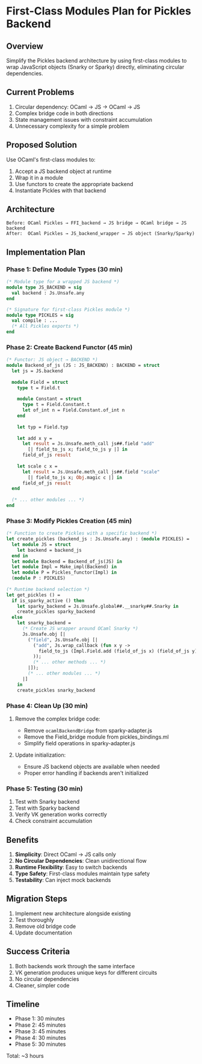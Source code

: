 # First-Class Modules Plan for Pickles Backend

## Overview

Simplify the Pickles backend architecture by using first-class modules to wrap JavaScript objects (Snarky or Sparky) directly, eliminating circular dependencies.

## Current Problems

1. Circular dependency: OCaml → JS → OCaml → JS
2. Complex bridge code in both directions
3. State management issues with constraint accumulation
4. Unnecessary complexity for a simple problem

## Proposed Solution

Use OCaml's first-class modules to:
1. Accept a JS backend object at runtime
2. Wrap it in a module
3. Use functors to create the appropriate backend
4. Instantiate Pickles with that backend

## Architecture

```
Before: OCaml Pickles → FFI_backend → JS bridge → OCaml bridge → JS backend
After:  OCaml Pickles → JS_backend_wrapper → JS object (Snarky/Sparky)
```

## Implementation Plan

### Phase 1: Define Module Types (30 min)

```ocaml
(* Module type for a wrapped JS backend *)
module type JS_BACKEND = sig
  val backend : Js.Unsafe.any
end

(* Signature for first-class Pickles module *)
module type PICKLES = sig
  val compile : ...
  (* All Pickles exports *)
end
```

### Phase 2: Create Backend Functor (45 min)

```ocaml
(* Functor: JS object → BACKEND *)
module Backend_of_js (JS : JS_BACKEND) : BACKEND = struct
  let js = JS.backend
  
  module Field = struct
    type t = Field.t
    
    module Constant = struct
      type t = Field.Constant.t
      let of_int n = Field.Constant.of_int n
    end
    
    let typ = Field.typ
    
    let add x y =
      let result = Js.Unsafe.meth_call js##.field "add"
        [| field_to_js x; field_to_js y |] in
      field_of_js result
      
    let scale c x =
      let result = Js.Unsafe.meth_call js##.field "scale"
        [| field_to_js x; Obj.magic c |] in
      field_of_js result
  end
  
  (* ... other modules ... *)
end
```

### Phase 3: Modify Pickles Creation (45 min)

```ocaml
(* Function to create Pickles with a specific backend *)
let create_pickles (backend_js : Js.Unsafe.any) : (module PICKLES) =
  let module JS = struct
    let backend = backend_js
  end in
  let module Backend = Backend_of_js(JS) in
  let module Impl = Make_impl(Backend) in
  let module P = Pickles_functor(Impl) in
  (module P : PICKLES)
  
(* Runtime backend selection *)
let get_pickles () =
  if is_sparky_active () then
    let sparky_backend = Js.Unsafe.global##.__snarky##.Snarky in
    create_pickles sparky_backend
  else
    let snarky_backend = 
      (* Create JS wrapper around OCaml Snarky *)
      Js.Unsafe.obj [|
        ("field", Js.Unsafe.obj [|
          ("add", Js.wrap_callback (fun x y -> 
            field_to_js (Impl.Field.add (field_of_js x) (field_of_js y))
          ));
          (* ... other methods ... *)
        |]);
        (* ... other modules ... *)
      |]
    in
    create_pickles snarky_backend
```

### Phase 4: Clean Up (30 min)

1. Remove the complex bridge code:
   - Remove `ocamlBackendBridge` from sparky-adapter.js
   - Remove the Field_bridge module from pickles_bindings.ml
   - Simplify field operations in sparky-adapter.js

2. Update initialization:
   - Ensure JS backend objects are available when needed
   - Proper error handling if backends aren't initialized

### Phase 5: Testing (30 min)

1. Test with Snarky backend
2. Test with Sparky backend
3. Verify VK generation works correctly
4. Check constraint accumulation

## Benefits

1. **Simplicity**: Direct OCaml → JS calls only
2. **No Circular Dependencies**: Clean unidirectional flow
3. **Runtime Flexibility**: Easy to switch backends
4. **Type Safety**: First-class modules maintain type safety
5. **Testability**: Can inject mock backends

## Migration Steps

1. Implement new architecture alongside existing
2. Test thoroughly
3. Remove old bridge code
4. Update documentation

## Success Criteria

1. Both backends work through the same interface
2. VK generation produces unique keys for different circuits
3. No circular dependencies
4. Cleaner, simpler code

## Timeline

- Phase 1: 30 minutes
- Phase 2: 45 minutes  
- Phase 3: 45 minutes
- Phase 4: 30 minutes
- Phase 5: 30 minutes

Total: ~3 hours